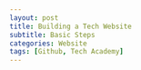 ```yaml
---
layout: post
title: Building a Tech Website
subtitle: Basic Steps
categories: Website
tags: [Github, Tech Academy]
---
```


